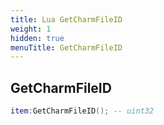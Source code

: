```yaml
---
title: Lua GetCharmFileID
weight: 1
hidden: true
menuTitle: GetCharmFileID
---
```

## GetCharmFileID
```lua
item:GetCharmFileID(); -- uint32
```